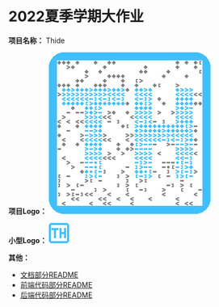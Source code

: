 # 2022夏季学期大作业

**项目名称：** Thide

**项目Logo：** ![](./doc/images/logo.png)

**小型Logo：** ![](./doc/images/small_logo.png)

**其他：**
* [文档部分README](./doc/README.md)
* [前端代码部分README](./frontend/README.md)
* [后端代码部分README](./backend/README.md)
